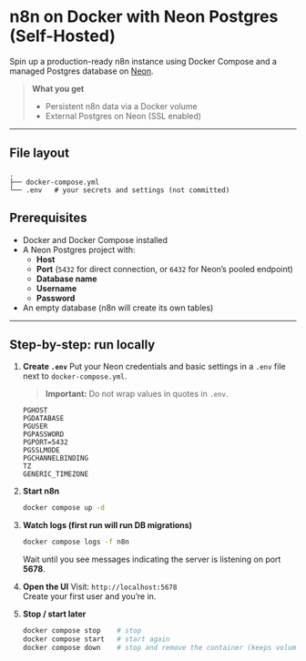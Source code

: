 # n8n on Docker with Neon Postgres (Self-Hosted)

Spin up a production-ready n8n instance using Docker Compose and a managed Postgres database on [Neon](https://neon.tech).

> **What you get**
> - Persistent n8n data via a Docker volume
> - External Postgres on Neon (SSL enabled)
---

## File layout

```
.
├── docker-compose.yml
└── .env   # your secrets and settings (not committed)
```

## Prerequisites

- Docker and Docker Compose installed
- A Neon Postgres project with:
  - **Host**
  - **Port** (`5432` for direct connection, or `6432` for Neon’s pooled endpoint)
  - **Database name**
  - **Username**
  - **Password**
- An empty database (n8n will create its own tables)

---

## Step-by-step: run locally

1. **Create `.env`**
   Put your Neon credentials and basic settings in a `.env` file next to `docker-compose.yml`.

   > **Important:** Do not wrap values in quotes in `.env`.

   ```
   PGHOST
   PGDATABASE
   PGUSER
   PGPASSWORD
   PGPORT=5432
   PGSSLMODE
   PGCHANNELBINDING
   TZ
   GENERIC_TIMEZONE
   ```

2. **Start n8n**
   ```bash
   docker compose up -d
   ```

3. **Watch logs (first run will run DB migrations)**
   ```bash
   docker compose logs -f n8n
   ```
   Wait until you see messages indicating the server is listening on port **5678**.

4. **Open the UI**
   Visit: `http://localhost:5678`  
   Create your first user and you’re in.

5. **Stop / start later**
   ```bash
   docker compose stop    # stop
   docker compose start   # start again
   docker compose down    # stop and remove the container (keeps volume)
   ```
